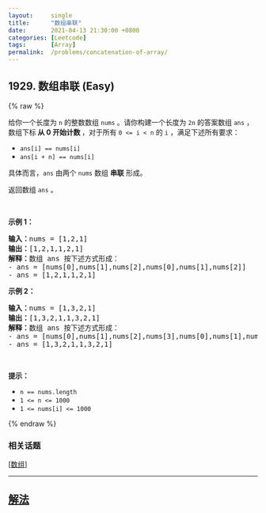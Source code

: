 ```yaml
---
layout:     single
title:      "数组串联"
date:       2021-04-13 21:30:00 +0800
categories: [Leetcode]
tags:       [Array]
permalink:  /problems/concatenation-of-array/
---
```


## 1929. 数组串联 (Easy)

{% raw %}

<p>给你一个长度为 <code>n</code> 的整数数组 <code>nums</code> 。请你构建一个长度为 <code>2n</code> 的答案数组 <code>ans</code> ，数组下标<strong> 从 0 开始计数 </strong>，对于所有 <code>0 <= i < n</code> 的 <code>i</code> ，满足下述所有要求：</p>

<ul>
	<li><code>ans[i] == nums[i]</code></li>
	<li><code>ans[i + n] == nums[i]</code></li>
</ul>

<p>具体而言，<code>ans</code> 由两个 <code>nums</code> 数组 <strong>串联</strong> 形成。</p>

<p>返回数组<em> </em><code>ans</code> 。</p>

<p> </p>

<p><strong>示例 1：</strong></p>

<pre>
<strong>输入：</strong>nums = [1,2,1]
<strong>输出：</strong>[1,2,1,1,2,1]
<strong>解释：</strong>数组 ans 按下述方式形成：
- ans = [nums[0],nums[1],nums[2],nums[0],nums[1],nums[2]]
- ans = [1,2,1,1,2,1]</pre>

<p><strong>示例 2：</strong></p>

<pre>
<strong>输入：</strong>nums = [1,3,2,1]
<strong>输出：</strong>[1,3,2,1,1,3,2,1]
<strong>解释：</strong>数组 ans 按下述方式形成：
- ans = [nums[0],nums[1],nums[2],nums[3],nums[0],nums[1],nums[2],nums[3]]
- ans = [1,3,2,1,1,3,2,1]
</pre>

<p> </p>

<p><strong>提示：</strong></p>

<ul>
	<li><code>n == nums.length</code></li>
	<li><code>1 <= n <= 1000</code></li>
	<li><code>1 <= nums[i] <= 1000</code></li>
</ul>

{% endraw %}

### 相关话题
  [[数组](https://github.com/awesee/leetcode/tree/master/tag/array/README.md)]

---

## [解法](https://github.com/awesee/leetcode/tree/master/problems/concatenation-of-array)
